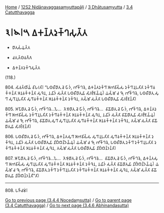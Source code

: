 
[Home](/) / [12S2 Nidānavaggasaṃyuttapāḷi](../...md) / [3 Dhātusaṃyutta](...md) / [3.4 Catutthavagga](../12S2/3/3.4.md)

# 𑁩𑁇𑁪𑁇𑁫 𑀏𑀓𑀦𑁆𑀢𑀤𑀼𑀓𑁆𑀔𑀲𑀼𑀢𑁆𑀢

* 𑀥𑀸𑀢𑀼𑀲𑀁𑀬𑀼𑀢𑁆𑀢

* 𑀘𑀢𑀼𑀢𑁆𑀣𑀯𑀕𑁆𑀕

* 𑀏𑀓𑀦𑁆𑀢𑀤𑀼𑀓𑁆𑀔𑀲𑀼𑀢𑁆𑀢

(118.)

804\. 𑀲𑀸𑀯𑀢𑁆𑀣𑀺𑀬𑀁 𑀯𑀺𑀳𑀭𑀢𑀺𑁇 “𑀧𑀣𑀯𑀻𑀥𑀸𑀢𑀼 𑀘𑁂 𑀳𑀺𑀤𑀁, 𑀪𑀺𑀓𑁆𑀔𑀯𑁂, 𑀏𑀓𑀦𑁆𑀢𑀤𑀼𑀓𑁆𑀔𑀸 𑀅𑀪𑀯𑀺𑀲𑁆𑀲 𑀤𑀼𑀓𑁆𑀔𑀸𑀦𑀼𑀧𑀢𑀺𑀢𑀸 𑀤𑀼𑀓𑁆𑀔𑀸𑀯𑀓𑁆𑀓𑀦𑁆𑀢𑀸 𑀅𑀦𑀯𑀓𑁆𑀓𑀦𑁆𑀢𑀸 𑀲𑀼𑀔𑁂𑀦, 𑀦𑀬𑀺𑀤𑀁 𑀲𑀢𑁆𑀢𑀸 𑀧𑀣𑀯𑀻𑀥𑀸𑀢𑀼𑀬𑀸 𑀲𑀸𑀭𑀚𑁆𑀚𑁂𑀬𑁆𑀬𑀼𑀁𑁇 𑀬𑀲𑁆𑀫𑀸 𑀘 𑀔𑁄, 𑀪𑀺𑀓𑁆𑀔𑀯𑁂, 𑀧𑀣𑀯𑀻𑀥𑀸𑀢𑀼 𑀲𑀼𑀔𑀸 𑀲𑀼𑀔𑀸𑀦𑀼𑀧𑀢𑀺𑀢𑀸 𑀲𑀼𑀔𑀸𑀯𑀓𑁆𑀓𑀦𑁆𑀢𑀸 𑀅𑀦𑀯𑀓𑁆𑀓𑀦𑁆𑀢𑀸 𑀤𑀼𑀓𑁆𑀔𑁂𑀦, 𑀢𑀲𑁆𑀫𑀸 𑀲𑀢𑁆𑀢𑀸 𑀧𑀣𑀯𑀻𑀥𑀸𑀢𑀼𑀬𑀸 𑀲𑀸𑀭𑀚𑁆𑀚𑀦𑁆𑀢𑀺𑁇

805\. 𑀆𑀧𑁄𑀥𑀸𑀢𑀼 𑀘𑁂 𑀳𑀺𑀤𑀁, 𑀪𑀺𑀓𑁆𑀔𑀯𑁂…𑀧𑁂…  𑀢𑁂𑀚𑁄𑀥𑀸𑀢𑀼 𑀘𑁂 𑀳𑀺𑀤𑀁, 𑀪𑀺𑀓𑁆𑀔𑀯𑁂…  𑀯𑀸𑀬𑁄𑀥𑀸𑀢𑀼 𑀘𑁂 𑀳𑀺𑀤𑀁, 𑀪𑀺𑀓𑁆𑀔𑀯𑁂, 𑀏𑀓𑀦𑁆𑀢𑀤𑀼𑀓𑁆𑀔𑀸 𑀅𑀪𑀯𑀺𑀲𑁆𑀲 𑀤𑀼𑀓𑁆𑀔𑀸𑀦𑀼𑀧𑀢𑀺𑀢𑀸 𑀤𑀼𑀓𑁆𑀔𑀸𑀯𑀓𑁆𑀓𑀦𑁆𑀢𑀸 𑀅𑀦𑀯𑀓𑁆𑀓𑀦𑁆𑀢𑀸 𑀲𑀼𑀔𑁂𑀦, 𑀦𑀬𑀺𑀤𑀁 𑀲𑀢𑁆𑀢𑀸 𑀯𑀸𑀬𑁄𑀥𑀸𑀢𑀼𑀬𑀸 𑀲𑀸𑀭𑀚𑁆𑀚𑁂𑀬𑁆𑀬𑀼𑀁𑁇 𑀬𑀲𑁆𑀫𑀸 𑀘 𑀔𑁄, 𑀪𑀺𑀓𑁆𑀔𑀯𑁂, 𑀯𑀸𑀬𑁄𑀥𑀸𑀢𑀼 𑀲𑀼𑀔𑀸 𑀲𑀼𑀔𑀸𑀦𑀼𑀧𑀢𑀺𑀢𑀸 𑀲𑀼𑀔𑀸𑀯𑀓𑁆𑀓𑀦𑁆𑀢𑀸 𑀅𑀦𑀯𑀓𑁆𑀓𑀦𑁆𑀢𑀸 𑀤𑀼𑀓𑁆𑀔𑁂𑀦, 𑀢𑀲𑁆𑀫𑀸 𑀲𑀢𑁆𑀢𑀸 𑀯𑀸𑀬𑁄𑀥𑀸𑀢𑀼𑀬𑀸 𑀲𑀸𑀭𑀚𑁆𑀚𑀦𑁆𑀢𑀺𑁇

806\. 𑀧𑀣𑀯𑀻𑀥𑀸𑀢𑀼 𑀘𑁂 𑀳𑀺𑀤𑀁, 𑀪𑀺𑀓𑁆𑀔𑀯𑁂, 𑀏𑀓𑀦𑁆𑀢𑀲𑀼𑀔𑀸 𑀅𑀪𑀯𑀺𑀲𑁆𑀲 𑀲𑀼𑀔𑀸𑀦𑀼𑀧𑀢𑀺𑀢𑀸 𑀲𑀼𑀔𑀸𑀯𑀓𑁆𑀓𑀦𑁆𑀢𑀸 𑀅𑀦𑀯𑀓𑁆𑀓𑀦𑁆𑀢𑀸 𑀤𑀼𑀓𑁆𑀔𑁂𑀦, 𑀦𑀬𑀺𑀤𑀁 𑀲𑀢𑁆𑀢𑀸 𑀧𑀣𑀯𑀻𑀥𑀸𑀢𑀼𑀬𑀸 𑀦𑀺𑀩𑁆𑀩𑀺𑀦𑁆𑀤𑁂𑀬𑁆𑀬𑀼𑀁𑁇 𑀬𑀲𑁆𑀫𑀸 𑀘 𑀔𑁄, 𑀪𑀺𑀓𑁆𑀔𑀯𑁂, 𑀧𑀣𑀯𑀻𑀥𑀸𑀢𑀼 𑀤𑀼𑀓𑁆𑀔𑀸 𑀤𑀼𑀓𑁆𑀔𑀸𑀦𑀼𑀧𑀢𑀺𑀢𑀸 𑀤𑀼𑀓𑁆𑀔𑀸𑀯𑀓𑁆𑀓𑀦𑁆𑀢𑀸 𑀅𑀦𑀯𑀓𑁆𑀓𑀦𑁆𑀢𑀸 𑀲𑀼𑀔𑁂𑀦, 𑀢𑀲𑁆𑀫𑀸 𑀲𑀢𑁆𑀢𑀸 𑀧𑀣𑀯𑀻𑀥𑀸𑀢𑀼𑀬𑀸 𑀦𑀺𑀩𑁆𑀩𑀺𑀦𑁆𑀤𑀦𑁆𑀢𑀺𑁇

807\. 𑀆𑀧𑁄𑀥𑀸𑀢𑀼 𑀘𑁂 𑀳𑀺𑀤𑀁, 𑀪𑀺𑀓𑁆𑀔𑀯𑁂…𑀧𑁂…  𑀢𑁂𑀚𑁄𑀥𑀸𑀢𑀼 𑀘𑁂 𑀳𑀺𑀤𑀁, 𑀪𑀺𑀓𑁆𑀔𑀯𑁂…  𑀯𑀸𑀬𑁄𑀥𑀸𑀢𑀼 𑀘𑁂 𑀳𑀺𑀤𑀁, 𑀪𑀺𑀓𑁆𑀔𑀯𑁂, 𑀏𑀓𑀦𑁆𑀢𑀲𑀼𑀔𑀸 𑀅𑀪𑀯𑀺𑀲𑁆𑀲 𑀲𑀼𑀔𑀸𑀦𑀼𑀧𑀢𑀺𑀢𑀸 𑀲𑀼𑀔𑀸𑀯𑀓𑁆𑀓𑀦𑁆𑀢𑀸 𑀅𑀦𑀯𑀓𑁆𑀓𑀦𑁆𑀢𑀸 𑀤𑀼𑀓𑁆𑀔𑁂𑀦, 𑀦𑀬𑀺𑀤𑀁 𑀲𑀢𑁆𑀢𑀸 𑀯𑀸𑀬𑁄𑀥𑀸𑀢𑀼𑀬𑀸 𑀦𑀺𑀩𑁆𑀩𑀺𑀦𑁆𑀤𑁂𑀬𑁆𑀬𑀼𑀁𑁇 𑀬𑀲𑁆𑀫𑀸 𑀘 𑀔𑁄, 𑀪𑀺𑀓𑁆𑀔𑀯𑁂, 𑀯𑀸𑀬𑁄𑀥𑀸𑀢𑀼 𑀤𑀼𑀓𑁆𑀔𑀸 𑀤𑀼𑀓𑁆𑀔𑀸𑀦𑀼𑀧𑀢𑀺𑀢𑀸 𑀤𑀼𑀓𑁆𑀔𑀸𑀯𑀓𑁆𑀓𑀦𑁆𑀢𑀸 𑀅𑀦𑀯𑀓𑁆𑀓𑀦𑁆𑀢𑀸 𑀲𑀼𑀔𑁂𑀦, 𑀢𑀲𑁆𑀫𑀸 𑀲𑀢𑁆𑀢𑀸 𑀯𑀸𑀬𑁄𑀥𑀸𑀢𑀼𑀬𑀸 𑀦𑀺𑀩𑁆𑀩𑀺𑀦𑁆𑀤𑀦𑁆𑀢𑀻”𑀢𑀺𑁇

---

808\. 𑀧𑀜𑁆𑀘𑀫𑀁𑁇



[Go to previous page (3.4.4 Nocedaṃsutta)](3.4.4.md) / [Go to parent page (3.4 Catutthavagga)](../12S2/3/3.4.md) / [Go to next page (3.4.6 Abhinandasutta)](3.4.6.md)


